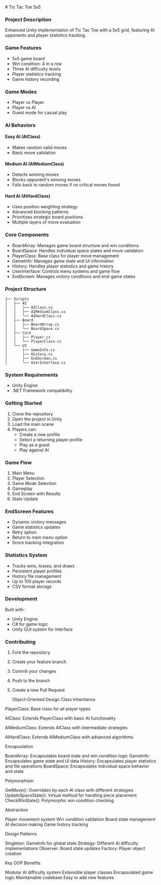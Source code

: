 \# Tic Tac Toe 5x5

### Project Description
Enhanced Unity implementation of Tic Tac Toe with a 5x5 grid, featuring AI opponents and player statistics tracking.

### Game Features
- 5x5 game board
- Win condition: 4 in a row
- Three AI difficulty levels
- Player statistics tracking
- Game history recording

### Game Modes
- Player vs Player
- Player vs AI 
- Guest mode for casual play

### AI Behaviors

#### Easy AI (AIClass)
- Makes random valid moves
- Basic move validation

#### Medium AI (AIMediumClass)
- Detects winning moves
- Blocks opponent's winning moves
- Falls back to random moves if no critical moves found

#### Hard AI (AIHardClass)
- Uses position weighting strategy
- Advanced blocking patterns
- Prioritizes strategic board positions
- Multiple layers of move evaluation

### Core Components
- BoardArray: Manages game board structure and win conditions
- BoardSpace: Handles individual space states and move validation
- PlayerClass: Base class for player move management
- GameInfo: Manages game state and UI information
- History: Handles player statistics and game history
- UserInterface: Controls menu systems and game flow
- EndScreen: Manages victory conditions and end-game states

### Project Structure
```
├── Scripts
│   ├── AI
│   │   ├── AIClass.cs
│   │   ├── AIMediumClass.cs
│   │   └── AIHardClass.cs
│   ├── Board
│   │   ├── BoardArray.cs
│   │   └── BoardSpace.cs
│   ├── Core
│   │   ├── Player.cs
│   │   └── PlayerClass.cs
│   └── UI
│       ├── GameInfo.cs
│       ├── History.cs
│       ├── EndScreen.cs
│       └── UserInterface.cs
```

### System Requirements
- Unity Engine
- .NET Framework compatibility

### Getting Started
1. Clone the repository
2. Open the project in Unity
3. Load the main scene
4. Players can:
   - Create a new profile
   - Select a returning player profile
   - Play as a guest
   - Play against AI

### Game Flow
1. Main Menu
2. Player Selection
3. Game Mode Selection
4. Gameplay
5. End Screen with Results
6. Stats Update

### EndScreen Features
- Dynamic victory messages
- Game statistics updates
- Retry option
- Return to main menu option
- Score tracking integration

### Statistics System
- Tracks wins, losses, and draws
- Persistent player profiles
- History file management
- Up to 100 player records
- CSV format storage

### Development
Built with:
- Unity Engine
- C# for game logic
- Unity GUI system for interface

### Contributing
1. Fork the repository
2. Create your feature branch
3. Commit your changes
4. Push to the branch
5. Create a new Pull Request

   Object-Oriented Design
Class Inheritance

PlayerClass: Base class for all player types

AIClass: Extends PlayerClass with basic AI functionality

AIMediumClass: Extends AIClass with intermediate strategies

AIHardClass: Extends AIMediumClass with advanced algorithms







Encapsulation

BoardArray: Encapsulates board state and win condition logic
GameInfo: Encapsulates game state and UI data
History: Encapsulates player statistics and file operations
BoardSpace: Encapsulates individual space behavior and state

Polymorphism

GetMove(): Overridden by each AI class with different strategies
UpdateSpaceState(): Virtual method for handling piece placement
CheckWinState(): Polymorphic win condition checking

Abstraction

Player movement system
Win condition validation
Board state management
AI decision making
Game history tracking

Design Patterns

Singleton: GameInfo for global state
Strategy: Different AI difficulty implementations
Observer: Board state updates
Factory: Player object creation

Key OOP Benefits

Modular AI difficulty system
Extensible player classes
Encapsulated game logic
Maintainable codebase
Easy to add new features
